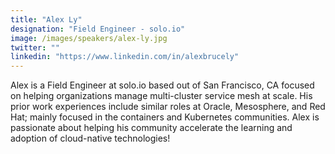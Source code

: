 ```yaml
---
title: "Alex Ly"
designation: "Field Engineer - solo.io"
image: /images/speakers/alex-ly.jpg
twitter: ""
linkedin: "https://www.linkedin.com/in/alexbrucely"
---
```


Alex is a Field Engineer at solo.io based out of San Francisco, CA focused on helping organizations manage multi-cluster service mesh at scale. His prior work experiences include similar roles at Oracle, Mesosphere, and Red Hat; mainly focused in the containers and Kubernetes communities. Alex is passionate about helping his community accelerate the learning and adoption of cloud-native technologies!